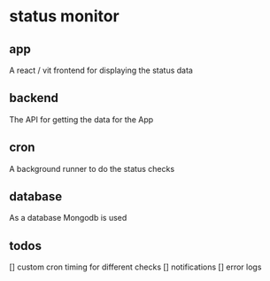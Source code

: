 # status monitor

## app

A react / vit frontend for displaying the status data

## backend

The API for getting the data for the App

## cron

A background runner to do the status checks

## database

As a database Mongodb is used

## todos

[] custom cron timing for different checks
[] notifications
[] error logs 